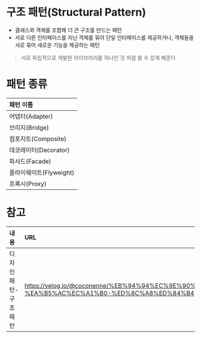 
# 구조 패턴(Structural Pattern)

- 클래스와 객체를 조합해 더 큰 구조를 만드는 패턴
- 서로 다른 인터페이스를 지닌 객체를 묶어 단일 인터페이스를 제공하거나, 객체들을 서로 묶어 새로운 기능을 제공하는 패턴
> 서로 독립적으로 개발한 라이브러리를 하나인 것 처럼 쓸 수 있게 해준다


# 패턴 종류

|패턴 이름|
|:------|
|어댑터(Adapter)|
|브리지(Bridge)|
|컴포지트(Composite)|
|데코레이터(Decorator)|
|파사드(Facade)|
|플라이웨이트(Flyweight)|
|프록시(Proxy)|

# 참고

|내용|URL|
|:---|:---|
|디자인패턴-구조 패턴|https://velog.io/@coconenne/%EB%94%94%EC%9E%90%EC%9D%B8%ED%8C%A8%ED%84%B4-%EA%B5%AC%EC%A1%B0-%ED%8C%A8%ED%84%B4|